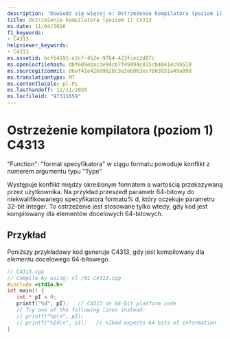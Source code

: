 ```yaml
---
description: 'Dowiedz się więcej o: Ostrzeżenie kompilatora (poziom 1) C4313'
title: Ostrzeżenie kompilatora (poziom 1) C4313
ms.date: 11/04/2016
f1_keywords:
- C4313
helpviewer_keywords:
- C4313
ms.assetid: bcf64191-e2cf-452e-97b4-423fcec2d07c
ms.openlocfilehash: dbf609ebac3e94cb7f49494c815cb40414c9b510
ms.sourcegitcommit: d6af41e42699628c3e2e6063ec7b03931a49a098
ms.translationtype: MT
ms.contentlocale: pl-PL
ms.lasthandoff: 12/11/2020
ms.locfileid: "97311659"
---
```

# <a name="compiler-warning-level-1-c4313"></a>Ostrzeżenie kompilatora (poziom 1) C4313

"Function": "format specyfikatora" w ciągu formatu powoduje konflikt z numerem argumentu typu "Type"

Występuje konflikt między określonym formatem a wartością przekazywaną przez użytkownika. Na przykład przeszedł parametr 64-bitowy do niekwalifikowanego specyfikatora formatu% d, który oczekuje parametru 32-bit Integer. To ostrzeżenie jest stosowane tylko wtedy, gdy kod jest kompilowany dla elementów docelowych 64-bitowych.

## <a name="example"></a>Przykład

Poniższy przykładowy kod generuje C4313, gdy jest kompilowany dla elementu docelowego 64-bitowego.

```cpp
// C4313.cpp
// Compile by using: cl /W1 C4313.cpp
#include <stdio.h>
int main() {
   int * pI = 0;
   printf("%d", pI);   // C4313 on 64-bit platform code
   // Try one of the following lines instead:
   // printf("%p\n", pI);
   // printf("%Id\n", pI);   // %I64d expects 64-bits of information
}
```
